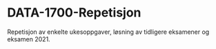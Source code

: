 # DATA-1700-Repetisjon
Repetisjon av enkelte ukesoppgaver, løsning av tidligere eksamener og eksamen 2021.
